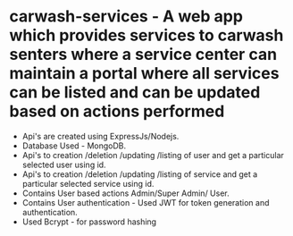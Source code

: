 # carwash-services - A web app which provides services to carwash senters where a service center can maintain a portal where all services can be listed and   can be updated based on actions performed

- Api's are created using ExpressJs/Nodejs.
- Database Used - MongoDB.
- Api's to creation /deletion /updating /listing of user and get a particular selected user using id.
- Api's to creation /deletion /updating /listing of service and get a particular selected service using id.
- Contains User based actions Admin/Super Admin/ User.
- Contains User authentication - Used JWT for token generation and authentication.
- Used Bcrypt - for password hashing
